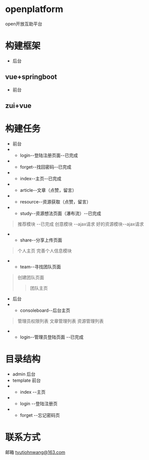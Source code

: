 # openplatform
open开放互助平台

# 构建框架

* 后台
## vue+springboot

* 前台
## zui+vue

# 构建任务
* 前台
* * login--登陆注册页面--已完成
* * forget--找回密码--已完成
* * index--主页--已完成
* * article--文章（点赞，留言）
* * resource--资源获取（点赞，留言）
* * study--资源想法页面（瀑布流）--已完成
> 推荐模块 --已完成
> 创意模块 --ajax请求
> 好的资源模块--ajax请求
* * share--分享上传页面
> 个人主页
> 完善个人信息模块
* * team--寻找团队页面
> 创建团队页面
>> 团队主页
* 后台
* * consoleboard--后台主页 
> 管理员权限列表
> 文章管理列表
> 资源管理列表
* * login--管理员登陆页面 --已完成
  


# 目录结构
* admin 后台
* template 前台
* * index --主页
* * login --登陆注册页
* * forget --忘记密码页

# 联系方式
邮箱 tyutjohnwang@163.com
